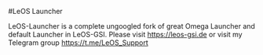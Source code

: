 #LeOS Launcher

LeOS-Launcher is a complete ungoogled fork of great Omega Launcher and default Launcher in LeOS-GSI. 
Please  visit https://leos-gsi.de
or
visit my Telegram group https://t.me/LeOS_Support